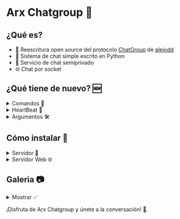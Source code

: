 # Arx Chatgroup 💬

## ¿Qué es?
- 🔄 Reescritura open source del protocolo [ChatGroup](https://github.com/alejodd/ChatGroup) de [alejodd](https://github.com/alejodd)
- 🐍 Sistema de chat simple escrito en Python
- 🔐 Servicio de chat semiprivado
- 🌐 Chat por socket

## ¿Qué tiene de nuevo? 🆕
<details>
  <summary>Comandos 🤖</summary>

  - <code>/kick (Administrador)</code>: Expulsa a un usuario de la sala. Uso: `/kick "usuario"`
  - <code>/nick (Usuario)</code>: Cambia tu usuario. Uso: `/nick "NuevoUsuario"`
  - <code>/op (Administrador)</code>: Agrega permisos de operador a un usuario. Uso: `/op "Usuario"`
  - <code>/deop (Administrador)</code>: Remueve permisos de operador a un usuario. Uso: `/deop "Usuario"`
  - <code>/msg (Usuario)</code>: Envía un mensaje privado a un usuario en la sala. Uso: `/msg "Usuario" "Mensaje"`
  - <code>/mute (Administrador)</code>: Silencia un usuario de forma global. Uso: `/mute "Usuario"`
  - <code>/unmute (Administrador)</code>: Le quita el silencio a un usuario de forma global. Uso: `/unmute "Usuario"`
  - <code>/password (Administrador)</code>: Cambia la contraseña de tu perfil administrador. Uso: `/password "Contraseña"`
</details>
<details>
  <summary>HeartBeat 💓</summary>
  
  - Se encarga de expulsar al usuario cuando su cliente es inválido o cuando se desconecta.
</details>

<details>
  <summary>Argumentos 🛠️</summary>
  <details>
    <summary>Servidor 🔧</summary>
  
  - <code>-P</code>: Establece el puerto de la sala. Uso: `python Server.py -P xxxxx`
  - <code>-A</code>: Lista de administradores, separada por comas, sin espacios. Uso: `python Server.py -A Admin1,Admin2,Admin3...`
  - <code>-H</code>: IP del host del servidor. Uso: `python Server.py -H 0.0.0.0`
   </details>
     <details>
    <summary>Servidor Web 🌐</summary>
  
  - <code>-P</code>: Establece el puerto de la sala a la que se va a conectar. Uso: `python webserver.py -P xxxxx`
  - <code>-H</code>: Establece la IP del host del servidor de la sala a la que se va a conectar. Uso: `python Server.py -H 0.0.0.0`
   </details>
</details>

## Cómo instalar 🚀
<details>
  <summary>Servidor 🔧</summary>

  - No requiere repositorios adicionales.
  - Ejecutar: `python Server.py`
</details>

<details>
  <summary>Servidor Web 🌐</summary>

  - Requiere Uvicorn, NiceGUI y AIOHTTP.
  - Ejecutar: `pip install -r requirements.txt`
  - Ejecutar: `python webserver.py`
</details>

## Galeria 📷
<details>
  <summary>Mostrar ✅</summary>
  
  ![AdminChatGroup](https://github.com/BrewTheFox/ArxChatGroup/blob/main/img/240121_11h06m05s_screenshot.png)
  ![LoginChatGroup](https://github.com/BrewTheFox/ArxChatGroup/blob/main/img/240121_11h27m10s_screenshot.png)
  ![InterfazChatGroup](https://github.com/BrewTheFox/ArxChatGroup/blob/main/img/240121_11h27m24s_screenshot.png)
  ![ErrorChatGroup](https://github.com/BrewTheFox/ArxChatGroup/blob/main/img/240121_11h27m42s_screenshot.png)
</details>

¡Disfruta de Arx Chatgroup y únete a la conversación! 🎉.

